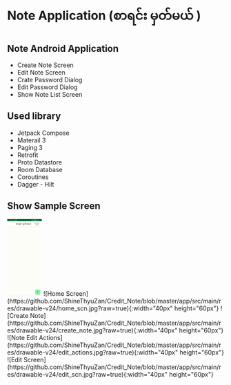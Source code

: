 # Note Application (စာရင်း မှတ်မယ် ) 
## Note Android Application 
+ Create Note Screen
+ Edit Note Screen 
+ Crate Password Dialog
+ Edit Password Dialog
+ Show Note List Screen 

## Used library
+ Jetpack Compose 
+ Materail 3
+ Paging 3
+ Retrofit
+ Proto Datastore 
+ Room Database
+ Coroutines
+ Dagger - Hilt

## Show Sample Screen 
<img src="https://github.com/ShineThyuZan/Credit_Note/blob/master/app/src/main/res/drawable-v24/home_scn.jpg" alt="Dashboard Screenshot" width="80">
![Home Screen](https://github.com/ShineThyuZan/Credit_Note/blob/master/app/src/main/res/drawable-v24/home_scn.jpg?raw=true){:width="40px" height="60px"}
![Create Note](https://github.com/ShineThyuZan/Credit_Note/blob/master/app/src/main/res/drawable-v24/create_note.jpg?raw=true){:width="40px" height="60px"}
![Note Edit Actions](https://github.com/ShineThyuZan/Credit_Note/blob/master/app/src/main/res/drawable-v24/edit_actions.jpg?raw=true){:width="40px" height="60px"}
![Edit Screen](https://github.com/ShineThyuZan/Credit_Note/blob/master/app/src/main/res/drawable-v24/edit_scn.jpg?raw=true){:width="40px" height="60px"}

